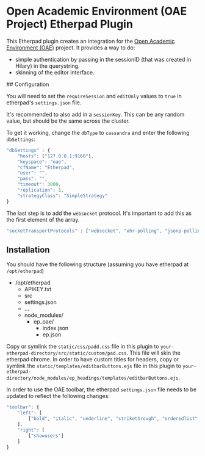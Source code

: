 # Open Academic Environment (OAE Project) Etherpad Plugin

This Etherpad plugin creates an integration for the [Open Academic Environment (OAE)](https://github.com/oaeproject/Hilary) project.
It provides a way to do:
 * simple authentication by passing in the sessionID (that was created in Hilary) in the querystring.
 * skinning of the editor interface.

## Configuration

You will need to set the `requireSession` and `editOnly` values to `true` in etherpad's `settings.json` file.

It's recommended to also add in a `sessionKey`. This can be any random value, but should be the same across the cluster.

To get it working, change the `dbType` to `cassandra` and enter the following `dbSettings`:

```javascript
"dbSettings" : {
    "hosts": ["127.0.0.1:9160"],
    "keyspace": "oae",
    "cfName": "Etherpad",
    "user": "",
    "pass": "",
    "timeout": 3000,
    "replication": 1,
    "strategyClass": "SimpleStrategy"
}
```

The last step is to add the `websocket` protocol. It's important to add this as the first element of the array.

```javascript
"socketTransportProtocols" : ["websocket", "xhr-polling", "jsonp-polling", "htmlfile"]
```

## Installation

You should have the following structure (assuming you have etherpad at `/opt/etherpad`)

* /opt/etherpad
    * APIKEY.txt
    * src
    * settings.json
    * ...
    * node_modules/
         * ep_oae/
              * index.json
              * ep.json

Copy or symlink the `static/css/padd.css` file in this plugin to `your-etherpad-directory/src/static/custom/pad.css`. This file will skin the etherpad chrome. In order to have custom titles for headers, copy or symlink the `static/templates/editbarButtons.ejs` file in this plugin to `your-etherpad-directory/node_modules/ep_headings/templates/editbarButtons.ejs`.

In order to use the OAE toolbar, the etherpad `settings.json` file needs to be updated to reflect the following changes:

```javascript
"toolbar": {
    "left": [
        ["bold", "italic", "underline", "strikethrough", "orderedlist", "unorderedlist", "indent", "outdent"]
    ],
    "right": [
        ["showusers"]
    ]
}
```

